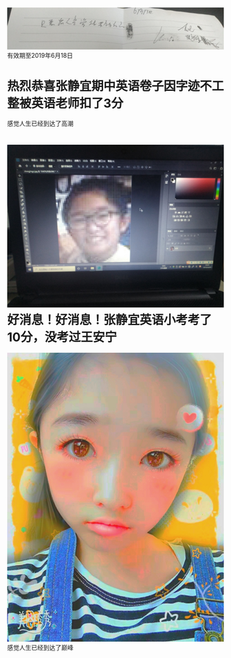 ![image](IMG_20190516_181704.jpg)
有效期至2019年6月18日

热烈恭喜张静宜期中英语卷子因字迹不工整被英语老师扣了3分
=
感觉人生已经到达了高潮

![image](3c0614f7450569e5.jpg)
好消息！好消息！张静宜英语小考考了10分，没考过王安宁
==

![image](IMG_20190518_184904.jpg)
感觉人生已经到达了巅峰

